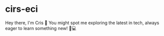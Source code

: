 # cirs-eci
Hey there, I'm Cris 👋 You might spot me exploring the latest in tech, always eager to learn something new! 🚀💻

